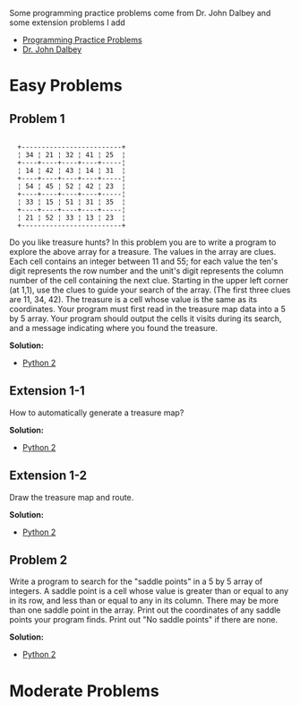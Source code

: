 Some programming practice problems come from Dr. John Dalbey and some extension problems I add

  * [Programming Practice Problems](http://users.csc.calpoly.edu/~jdalbey/103/Projects/ProgrammingPractice.html)
  * [Dr. John Dalbey](http://users.csc.calpoly.edu/~jdalbey/)


# Easy Problems

## Problem 1

```

  +-------------------------+
  ¦ 34 ¦ 21 ¦ 32 ¦ 41 ¦ 25  ¦
  +----+----+----+----+-----¦
  ¦ 14 ¦ 42 ¦ 43 ¦ 14 ¦ 31  ¦
  +----+----+----+----+-----¦
  ¦ 54 ¦ 45 ¦ 52 ¦ 42 ¦ 23  ¦
  +----+----+----+----+-----¦
  ¦ 33 ¦ 15 ¦ 51 ¦ 31 ¦ 35  ¦
  +----+----+----+----+-----¦
  ¦ 21 ¦ 52 ¦ 33 ¦ 13 ¦ 23  ¦
  +-------------------------+

```

Do you like treasure hunts? In this problem you are to write a program to
explore the above array for a treasure. The values in the array are clues. Each
cell contains an integer between 11 and 55; for each value the ten's digit
represents the row number and the unit's digit represents the column number of
the cell containing the next clue. Starting in the upper left corner (at 1,1),
use the clues to guide your search of the array. (The first three clues are 11,
34, 42). The treasure is a cell whose value is the same as its coordinates. Your
program must first read in the treasure map data into a 5 by 5 array. Your
program should output the cells it visits during its search, and a message
indicating where you found the treasure.

**Solution:**

  * [Python 2](./python2/treasure_hunts.py)

## Extension 1-1

How to automatically generate a treasure map?

**Solution:**

  * [Python 2](./python2/generate_treasure.py)

## Extension 1-2

Draw the treasure map and route.

**Solution:**

  * [Python 2](./python2/draw_treasure_and_route.py)

## Problem 2

Write a program to search for the "saddle points" in a 5 by 5 array of integers.
A saddle point is a cell whose value is greater than or equal to any in its row,
and less than or equal to any in its column. There may be more than one saddle
point in the array. Print out the coordinates of any saddle points your program
finds. Print out "No saddle points" if there are none.

**Solution:**

  * [Python 2](./python2/saddle_points.py)

# Moderate Problems
